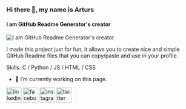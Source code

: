 ### Hi there 👋, my name is Arturs
#### I am GitHub Readme Generator's creator
![I am GitHub Readme Generator's creator](https://scontent.fkwi2-2.fna.fbcdn.net/v/t39.30808-6/347845527_915424359757246_6478362169060240466_n.jpg?_nc_cat=106&ccb=1-7&_nc_sid=09cbfe&_nc_eui2=AeFa0ctsXuKIsVlwjpQ3Y6P9grKZIBCoRKOCspkgEKhEo9RfidptX1-Gcr07exrB_ltTuYgDDK0-wJ44nvUmJFw7&_nc_ohc=YXGyXJK7WoAAX9UoeRi&_nc_ht=scontent.fkwi2-2.fna&oh=00_AfBao7YM0BtzZwPcb2oOYV0wwQT7ES7gYo9yMD2DlC_HWA&oe=649F8758)

I made this project just for fun, it allows you to create nice and simple GitHub Readme files that you can copy/paste and use in your profile.

Skills: C / Python / JS / HTML / CSS

- 🔭 I’m currently working on this page. 


[<img src='https://cdn.jsdelivr.net/npm/simple-icons@3.0.1/icons/linkedin.svg' alt='linkedin' height='40'>](https://www.linkedin.com/in/mahmoud-shams-eldin-47aa68278/)  [<img src='https://cdn.jsdelivr.net/npm/simple-icons@3.0.1/icons/facebook.svg' alt='facebook' height='40'>](https://www.facebook.com/profile.php?id=100006208448866)  [<img src='https://cdn.jsdelivr.net/npm/simple-icons@3.0.1/icons/instagram.svg' alt='instagram' height='40'>](https://www.instagram.com/ana_passive/)  [<img src='https://cdn.jsdelivr.net/npm/simple-icons@3.0.1/icons/twitter.svg' alt='twitter' height='40'>](https://twitter.com/mahmmoud99811)  

